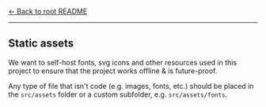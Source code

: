 [← Back to root README](../../README.md)

---

## Static assets

We want to self-host fonts, svg icons and other resources used in this project to ensure that the project works offline & is future-proof.

Any type of file that isn't code (e.g. images, fonts, etc.) should be placed in the `src/assets` folder or a custom subfolder, e.g. `src/assets/fonts`.
